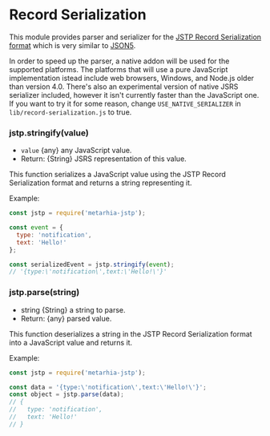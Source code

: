 # Record Serialization

This module provides parser and serializer for the [JSTP Record Serialization
format](../data-formats.md#record-serialization) which is very similar to
[JSON5](http://json5.org).

In order to speed up the parser, a native addon will be used for the supported
platforms.  The platforms that will use a pure JavaScript implementation istead
include web browsers, Windows, and Node.js older than version 4.0.  There's
also an experimental version of native JSRS serializer included, however it
isn't currently faster than the JavaScript one. If you want to try it for some
reason, change `USE_NATIVE_SERIALIZER` in `lib/record-serialization.js` to
true.

### jstp.stringify(value)

* `value` {any} any JavaScript value.
* Return: {String} JSRS representation of this value.

This function serializes a JavaScript value using the JSTP Record Serialization
format and returns a string representing it.

Example:

```javascript
const jstp = require('metarhia-jstp');

const event = {
  type: 'notification',
  text: 'Hello!'
};

const serializedEvent = jstp.stringify(event);
// '{type:\'notification\',text:\'Hello!\'}'
```

### jstp.parse(string)

* string {String} a string to parse.
* Return: {any} parsed value.

This function deserializes a string in the JSTP Record Serialization format into
a JavaScript value and returns it.

Example:

```javascript
const jstp = require('metarhia-jstp');

const data = '{type:\'notification\',text:\'Hello!\'}';
const object = jstp.parse(data);
// {
//   type: 'notification',
//   text: 'Hello!'
// }
```
